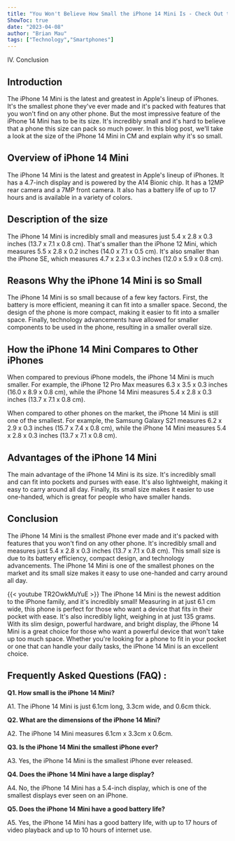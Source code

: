 ```yaml
---
title: "You Won't Believe How Small the iPhone 14 Mini Is - Check Out the Size in CM!"
ShowToc: true 
date: "2023-04-08"
author: "Brian Mau" 
tags: ["Technology","Smartphones"]
---
```

IV. Conclusion

## Introduction

The iPhone 14 Mini is the latest and greatest in Apple's lineup of iPhones. It's the smallest phone they've ever made and it's packed with features that you won't find on any other phone. But the most impressive feature of the iPhone 14 Mini has to be its size. It's incredibly small and it's hard to believe that a phone this size can pack so much power. In this blog post, we'll take a look at the size of the iPhone 14 Mini in CM and explain why it's so small.

## Overview of iPhone 14 Mini

The iPhone 14 Mini is the latest and greatest in Apple's lineup of iPhones. It has a 4.7-inch display and is powered by the A14 Bionic chip. It has a 12MP rear camera and a 7MP front camera. It also has a battery life of up to 17 hours and is available in a variety of colors.

## Description of the size

The iPhone 14 Mini is incredibly small and measures just 5.4 x 2.8 x 0.3 inches (13.7 x 7.1 x 0.8 cm). That's smaller than the iPhone 12 Mini, which measures 5.5 x 2.8 x 0.2 inches (14.0 x 7.1 x 0.5 cm). It's also smaller than the iPhone SE, which measures 4.7 x 2.3 x 0.3 inches (12.0 x 5.9 x 0.8 cm).

## Reasons Why the iPhone 14 Mini is so Small

The iPhone 14 Mini is so small because of a few key factors. First, the battery is more efficient, meaning it can fit into a smaller space. Second, the design of the phone is more compact, making it easier to fit into a smaller space. Finally, technology advancements have allowed for smaller components to be used in the phone, resulting in a smaller overall size.

## How the iPhone 14 Mini Compares to Other iPhones

When compared to previous iPhone models, the iPhone 14 Mini is much smaller. For example, the iPhone 12 Pro Max measures 6.3 x 3.5 x 0.3 inches (16.0 x 8.9 x 0.8 cm), while the iPhone 14 Mini measures 5.4 x 2.8 x 0.3 inches (13.7 x 7.1 x 0.8 cm).

When compared to other phones on the market, the iPhone 14 Mini is still one of the smallest. For example, the Samsung Galaxy S21 measures 6.2 x 2.9 x 0.3 inches (15.7 x 7.4 x 0.8 cm), while the iPhone 14 Mini measures 5.4 x 2.8 x 0.3 inches (13.7 x 7.1 x 0.8 cm).

## Advantages of the iPhone 14 Mini

The main advantage of the iPhone 14 Mini is its size. It's incredibly small and can fit into pockets and purses with ease. It's also lightweight, making it easy to carry around all day. Finally, its small size makes it easier to use one-handed, which is great for people who have smaller hands.

## Conclusion

The iPhone 14 Mini is the smallest iPhone ever made and it's packed with features that you won't find on any other phone. It's incredibly small and measures just 5.4 x 2.8 x 0.3 inches (13.7 x 7.1 x 0.8 cm). This small size is due to its battery efficiency, compact design, and technology advancements. The iPhone 14 Mini is one of the smallest phones on the market and its small size makes it easy to use one-handed and carry around all day.

{{< youtube TR2OwkMuYuE >}} 
The iPhone 14 Mini is the newest addition to the iPhone family, and it's incredibly small! Measuring in at just 6.1 cm wide, this phone is perfect for those who want a device that fits in their pocket with ease. It's also incredibly light, weighing in at just 135 grams. With its slim design, powerful hardware, and bright display, the iPhone 14 Mini is a great choice for those who want a powerful device that won't take up too much space. Whether you're looking for a phone to fit in your pocket or one that can handle your daily tasks, the iPhone 14 Mini is an excellent choice.

## Frequently Asked Questions (FAQ) :
**Q1. How small is the iPhone 14 Mini?**

A1. The iPhone 14 Mini is just 6.1cm long, 3.3cm wide, and 0.6cm thick.

**Q2. What are the dimensions of the iPhone 14 Mini?**

A2. The iPhone 14 Mini measures 6.1cm x 3.3cm x 0.6cm.

**Q3. Is the iPhone 14 Mini the smallest iPhone ever?**

A3. Yes, the iPhone 14 Mini is the smallest iPhone ever released.

**Q4. Does the iPhone 14 Mini have a large display?**

A4. No, the iPhone 14 Mini has a 5.4-inch display, which is one of the smallest displays ever seen on an iPhone.

**Q5. Does the iPhone 14 Mini have a good battery life?**

A5. Yes, the iPhone 14 Mini has a good battery life, with up to 17 hours of video playback and up to 10 hours of internet use.


